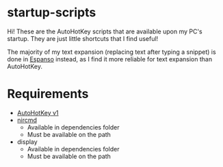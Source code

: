 # startup-scripts
Hi! These are the AutoHotKey scripts that are available upon my PC's startup. They are just little shortcuts that I find useful!

The majority of my text expansion (replacing text after typing a snippet) is done in [Espanso](https://safe.menlosecurity.com/https://espanso.org/) instead, as I find it more reliable for text expansion than AutoHotKey.

# Requirements
- [AutoHotKey v1](https://www.autohotkey.com/)
- [nircmd](https://safe.menlosecurity.com/https://www.nirsoft.net/utils/nircmd.html)
  - Available in dependencies folder
  - Must be available on the path
- display
  - Available in dependencies folder
  - Must be available on the path
